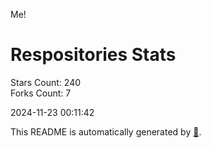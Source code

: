 Me!

# Respositories Stats
Stars Count: 240  
Forks Count: 7

2024-11-23 00:11:42  

This README is automatically generated by [🐰](https://github.com/rnitta/rnitta).
